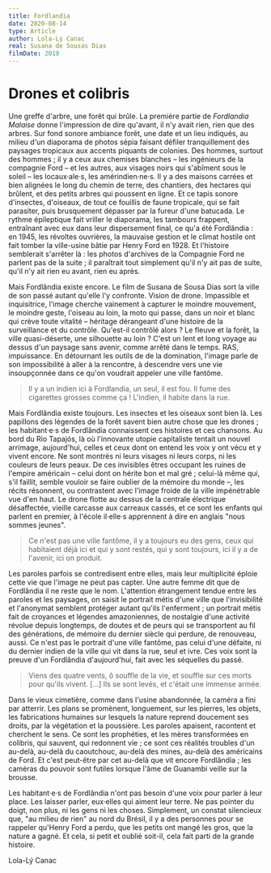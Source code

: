 ```yaml
---
title: Fordlandia
date: 2020-08-14
type: Article
author: Lola-Lý Canac 
real: Susana de Sousas Dias
filmDate: 2019
---
```


# Drones et colibris

Une greffe d'arbre, une forêt qui brûle. La première partie de *Fordlandia Malaise* donne l'impression de dire qu'avant, il n'y avait rien, rien que des arbres. Sur fond sonore ambiance forêt, une date et un lieu indiqués, au milieu d'un diaporama de photos sépia faisant défiler tranquillement des paysages tropicaux aux accents piquants de colonies. Des hommes, surtout des hommes ; il y a ceux aux chemises blanches – les ingénieurs de la compagnie Ford – et les autres, aux visages noirs qui s'abîment sous le soleil – les locaux·ale·s, les amérindien·ne·s. Il y a des maisons carrées et bien alignées le long du chemin de terre, des chantiers, des hectares qui brûlent, et des petits arbres qui poussent en ligne. Et ce tapis sonore d'insectes, d'oiseaux, de tout ce fouillis de faune tropicale, qui se fait parasiter, puis brusquement dépasser par la fureur d'une batucada. Le rythme épileptique fait vriller le diaporama, les tambours frappent, entraînant avec eux dans leur dispersement final, ce qu'a été Fordlândia : en 1945, les révoltes ouvrières, la mauvaise gestion et le climat hostile ont fait tomber la ville-usine bâtie par Henry Ford en 1928. Et l'histoire semblerait s'arrêter là : les photos d'archives de la Compagnie Ford ne parlent pas de la suite ; il paraîtrait tout simplement qu'il n'y ait pas de suite, qu'il n'y ait rien eu avant, rien eu après.

Mais Fordlândia existe encore. Le film de Susana de Sousa Dias sort la ville de son passé autant qu'elle l'y confronte. Vision de drone. Impassible et inquisitrice, l'image cherche vainement à capturer le moindre mouvement, le moindre geste, l'oiseau au loin, la moto qui passe, dans un noir et blanc qui crève toute vitalité – héritage dérangeant d'une histoire de la surveillance et du contrôle. Qu'est-il contrôlé alors ? Le fleuve et la forêt, la ville quasi-déserte, une silhouette au loin ? C'est un lent et long voyage au dessus d'un paysage sans avenir, comme arrêté dans le temps. RAS, impuissance. En détournant les outils de de la domination, l'image parle de son impossibilité à aller à la rencontre, à descendre vers une vie insoupçonnée dans ce qu'on voudrait appeler une ville fantôme.

>Il y a un indien ici à Fordlandia, un seul, il est fou. Il fume des cigarettes grosses comme ça ! L'indien, il habite dans la rue. 

Mais Fordlândia existe toujours. Les insectes et les oiseaux sont bien là. Les papillons des légendes de la forêt savent bien autre chose que les drones ; les habitant·e·s de Fordlândia connaissent ces histoires et ces chansons. Au bord du Rio Tapajós, là où l'innovante utopie capitaliste tentait un nouvel arrimage, aujourd'hui, celles et ceux dont on entend les voix y ont vécu et y vivent encore. Ne sont montrés ni leurs visages ni leurs corps, ni les couleurs de leurs peaux. De ces invisibles êtres occupant les ruines de l'empire américain – celui dont on hérite bon et mal gré ; celui-là même qui, s'il faillit, semble vouloir se faire oublier de la mémoire du monde –, les récits résonnent, ou contrastent avec l'image froide de la ville impénétrable vue d'en haut. Le drone flotte au dessus de la centrale électrique désaffectée, vieille carcasse aux carreaux cassés, et ce sont les enfants qui parlent en premier, à l'école il·elle·s apprennent à dire en anglais "nous sommes jeunes". 

>Ce n'est pas une ville fantôme, il y a toujours eu des gens, ceux qui habitaient déjà ici et qui y sont restés, qui y sont toujours, ici il y a de l'avenir, ici on produit. 

Les paroles parfois se contredisent entre elles, mais leur multiplicité éploie cette vie que l'image ne peut pas capter. Une autre femme dit que de Fordlândia il ne reste que le nom. L'attention étrangement tendue entre les paroles et les paysages, on saisit le portrait métis d'une ville que l'invisibilité et l'anonymat semblent protéger autant qu'ils l'enferment ; un portrait métis fait de croyances et légendes amazoniennes, de nostalgie d'une activité révolue depuis longtemps, de doutes et de peurs qui se transportent au fil des générations, de mémoire du dernier siècle qui perdure, de renouveau, aussi. Ce n'est pas le portrait d'une ville fantôme, pas celui d'une défaite, ni du dernier indien de la ville qui vit dans la rue, seul et ivre. Ces voix sont la preuve d'un Fordlândia d'aujourd'hui, fait avec les séquelles du passé. 

>Viens des quatre vents, ô souffle de la vie, et souffle sur ces morts pour qu'ils vivent. [...] Ils se sont levés, et c'était une immense armée. 

Dans le vieux cimetière, comme dans l'usine abandonnée, la caméra a fini par atterrir. Les plans se promènent, longuement, sur les pierres, les objets, les fabrications humaines sur lesquels la nature reprend doucement ses droits, par la végétation et la poussière. Les paroles apaisent, racontent et cherchent le sens. Ce sont les prophéties, et les mères transformées en colibris, qui sauvent, qui redonnent vie ; ce sont ces réalités troubles d'un au-delà, au-delà du caoutchouc, au-delà des mines, au-delà des américains de Ford. Et c'est peut-être par cet au-delà que vit encore Fordlândia ; les caméras du pouvoir sont futiles lorsque l'âme de Guanambi veille sur la brousse.

Les habitant·e·s de Fordlândia n'ont pas besoin d'une voix pour parler à leur place. Les laisser parler, eux·elles qui aiment leur terre. Ne pas pointer du doigt, non plus, ni les gens ni les choses. Simplement, un constat silencieux que, "au milieu de rien" au nord du Brésil, il y a des personnes pour se rappeler qu'Henry Ford a perdu, que les petits ont mangé les gros, que la nature a gagné. Et cela, si petit et oublié soit-il, cela fait parti de la grande histoire. 

Lola-Lý Canac 

